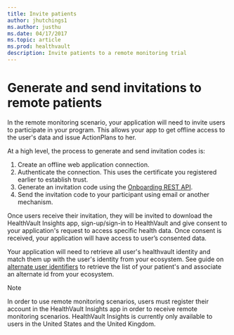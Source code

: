 ```yaml
---
title: Invite patients
author: jhutchings1
ms.author: justhu
ms.date: 04/17/2017
ms.topic: article
ms.prod: healthvault
description: Invite patients to a remote monitoring trial
---
```


# Generate and send invitations to remote patients

In the remote monitoring scenario, your application will need to invite users to participate in your program. This allows your app to get offline access to the user's data and issue ActionPlans to her. 

At a high level, the process to generate and send invitation codes is:

1.  Create an offline web application connection.
2.  Authenticate the connection. This uses the certificate you registered earlier to establish trust.
3.  Generate an invitation code using the [Onboarding REST API](https://developer.healthvault.com/Api).
4.  Send the invitation code to your participant using email or another mechanism.

Once users receive their invitation, they will be invited to download the HealthVault Insights app, sign-up/sign-in to HealthVault and give consent to your application's request to access specific health data. Once consent is received, your application will have access to user’s consented data.

Your application will need to retrieve all user's healthvault identity and match them up with the user's identity from your ecosystem. See guide on [alternate user identifiers](../../healthvault/concepts/advanced/alternate-user-identifiers.md) to retrieve the list of your patient's and associate an alternate id from your ecosystem.

> [!NOTE]
> In order to use remote monitoring scenarios, users must register their account in the HealthVault Insights app in order to receive remote monitoring scenarios. HealthVault Insights is currently only available to users in the United States and the United Kingdom.


